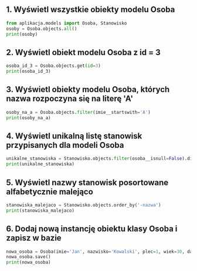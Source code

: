 ## 1. Wyświetl wszystkie obiekty modelu Osoba
```python
from aplikacja.models import Osoba, Stanowisko
osoby = Osoba.objects.all()
print(osoby)
```

## 2. Wyświetl obiekt modelu Osoba z id = 3
```python
osoba_id_3 = Osoba.objects.get(id=3)
print(osoba_id_3)
```

## 3. Wyświetl obiekty modelu Osoba, których nazwa rozpoczyna się na literę 'A'
```python
osoby_na_a = Osoba.objects.filter(imie__startswith='A')
print(osoby_na_a)
```

## 4. Wyświetl unikalną listę stanowisk przypisanych dla modeli Osoba
```python
unikalne_stanowiska = Stanowisko.objects.filter(osoba__isnull=False).distinct()
print(unikalne_stanowiska)
```

## 5. Wyświetl nazwy stanowisk posortowane alfabetycznie malejąco
```python
stanowiska_malejaco = Stanowisko.objects.order_by('-nazwa')
print(stanowiska_malejaco)
```

## 6. Dodaj nową instancję obiektu klasy Osoba i zapisz w bazie
```python
nowa_osoba = Osoba(imie='Jan', nazwisko='Kowalski', plec=1, wiek=30, data_urodzenia='1993-01-01', stanowisko_id=1)
nowa_osoba.save()
print(nowa_osoba)
```